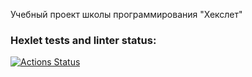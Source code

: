 Учебный проект школы программирования "Хекслет"

### Hexlet tests and linter status:
[![Actions Status](https://github.com/jennetmagomedova/layout-designer-project-56/actions/workflows/hexlet-check.yml/badge.svg)](https://github.com/jennetmagomedova/layout-designer-project-56/actions)
